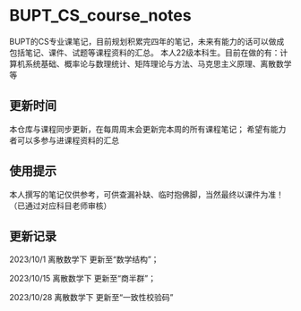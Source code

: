 # BUPT_CS_course_notes
BUPT的CS专业课笔记，目前规划积累完四年的笔记，未来有能力的话可以做成包括笔记、课件、试题等课程资料的汇总。
本人22级本科生。目前在做的有：计算机系统基础、概率论与数理统计、矩阵理论与方法、马克思主义原理、离散数学等
## 更新时间
本仓库与课程同步更新，在每周周末会更新完本周的所有课程笔记；
希望有能力者可以多参与进课程资料的汇总
## 使用提示
本人撰写的笔记仅供参考，可供查漏补缺、临时抱佛脚，当然最终以课件为准！（已通过对应科目老师审核）
## 更新记录
2023/10/1 离散数学下 更新至“数学结构”；

2023/10/15 离散数学下 更新至“商半群”；

2023/10/28 离散数学下 更新至“一致性校验码”
